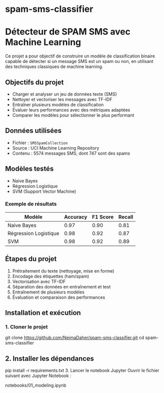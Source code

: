 # spam-sms-classifier
# Détecteur de SPAM SMS avec Machine Learning

Ce projet a pour objectif de construire un modèle de classification binaire capable de détecter si un message SMS est un spam ou non, en utilisant des techniques classiques de machine learning.

## Objectifs du projet

- Charger et analyser un jeu de données texte (SMS)
- Nettoyer et vectoriser les messages avec TF-IDF
- Entraîner plusieurs modèles de classification
- Évaluer leurs performances avec des métriques adaptées
- Comparer les modèles pour sélectionner le plus performant

## Données utilisées

- Fichier : `SMSSpamCollection`
- Source : UCI Machine Learning Repository
- Contenu : 5574 messages SMS, dont 747 sont des spams

## Modèles testés

- Naive Bayes
- Régression Logistique
- SVM (Support Vector Machine)

### Exemple de résultats

| Modèle              | Accuracy | F1 Score | Recall |
|---------------------|----------|----------|--------|
| Naive Bayes         | 0.97     | 0.90     | 0.81   |
| Régression Logistique | 0.98   | 0.92     | 0.87   |
| SVM                 | 0.98     | 0.92     | 0.89   |

## Étapes du projet

1. Prétraitement du texte (nettoyage, mise en forme)
2. Encodage des étiquettes (ham/spam)
3. Vectorisation avec TF-IDF
4. Séparation des données en entraînement et test
5. Entraînement de plusieurs modèles
6. Évaluation et comparaison des performances

## Installation et exécution

### 1. Cloner le projet

git clone https://github.com/NeimaDaher/spam-sms-classifier.git
cd spam-sms-classifier

## 2. Installer les dépendances

pip install -r requirements.txt
3. Lancer le notebook Jupyter
Ouvrir le fichier suivant avec Jupyter Notebook :


notebooks/01_modeling.ipynb


